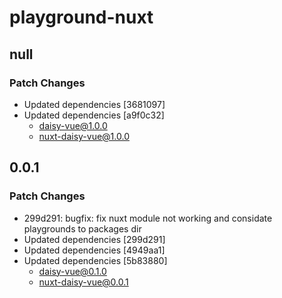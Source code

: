 # playground-nuxt

## null

### Patch Changes

- Updated dependencies [3681097]
- Updated dependencies [a9f0c32]
  - daisy-vue@1.0.0
  - nuxt-daisy-vue@1.0.0

## 0.0.1

### Patch Changes

- 299d291: bugfix: fix nuxt module not working and considate playgrounds to packages dir
- Updated dependencies [299d291]
- Updated dependencies [4949aa1]
- Updated dependencies [5b83880]
  - daisy-vue@0.1.0
  - nuxt-daisy-vue@0.0.1
